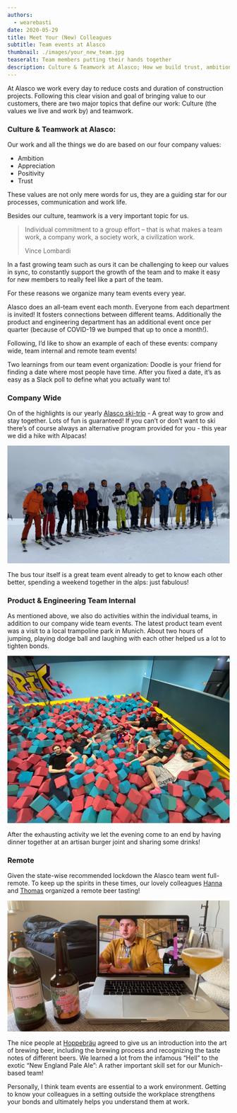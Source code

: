 ```yaml
---
authors:
  - wearebasti
date: 2020-05-29
title: Meet Your (New) Colleagues
subtitle: Team events at Alasco
thumbnail: ./images/your_new_team.jpg
teaseralt: Team members putting their hands together
description: Culture & Teamwork at Alasco; How we build trust, ambition, positivity and appreciation through team events and social gatherings.
---
```


At Alasco we work every day to reduce costs and duration of construction projects. Following this clear vision and goal of bringing value to our customers, there are two major topics that define our work: Culture (the values we live and work by) and teamwork.

### Culture & Teamwork at Alasco:

Our work and all the things we do are based on our four company values:

- Ambition
- Appreciation
- Positivity
- Trust

These values are not only mere words for us, they are a guiding star for our processes, communication and work life.

Besides our culture, teamwork is a very important topic for us.

<blockquote class="twitter-tweet blockquote text-right" data-lang="en"><p lang="en" dir="ltr" class="mb-0">Individual commitment to a group effort – that is what makes a team work, a company work, a society work, a civilization work.</p>
    <footer class="blockquote-footer">Vince Lombardi</footer>
</blockquote>

In a fast growing team such as ours it can be challenging to keep our values in sync, to constantly support the growth of the team and to make it easy for new members to really feel like a part of the team.

For these reasons we organize many team events every year.

Alasco does an all-team event each month. Everyone from each department is invited! It fosters connections between different teams. Additionally the product and engineering department has an additional event once per quarter (because of COVID-19 we bumped that up to once a month!).

Following, I’d like to show an example of each of these events: company wide, team internal and remote team events!

Two learnings from our team event organization:
Doodle is your friend for finding a date where most people have time. After you fixed a date, it’s as easy as a Slack poll to define what you actually want to!

### Company Wide

On of the highlights is our yearly [Alasco ski-trip](https://www.linkedin.com/posts/alasco-software_teamalasco-skitrip-alascoonsnow-activity-6642799752998080513-l8uL) - A great way to grow and stay together. Lots of fun is guaranteed! If you can’t or don’t want to ski there’s of course always an alternative program provided for you - this year we did a hike with Alpacas!

![A couple of Alascians skiing](./images/team_event_skitrip.jpg "A couple of Alascians skiing")

The bus tour itself is a great team event already to get to know each other better, spending a weekend together in the alps: just fabulous!

### Product & Engineering Team Internal

As mentioned above, we also do activities within the individual teams, in addition to our company wide team events. The latest product team event was a visit to a local trampoline park in Munich. About two hours of jumping, playing dodge ball and laughing with each other helped us a lot to tighten bonds.

![Relaxing in the trampolin park](./images/team_event_trampolin.jpg "Relaxing in the trampolin park")

After the exhausting activity we let the evening come to an end by having dinner together at an artisan burger joint and sharing some drinks!

### Remote

Given the state-wise recommended lockdown the Alasco team went full-remote. To keep up the spirits in these times, our lovely colleagues [Hanna](https://www.linkedin.com/in/hannakoepff/) and [Thomas](https://www.linkedin.com/in/tplatiel/) organized a remote beer tasting!

![Remote beer tasting](./images/team_event_beer.jpg "Remote beer tasting")

The nice people at [Hoppebräu](https://www.hoppebraeu.de/en) agreed to give us an introduction into the art of brewing beer, including the brewing process and recognizing the taste notes of different beers. We learned a lot from the infamous “Hell” to the exotic “New England Pale Ale”: A rather important skill set for our Munich-based team!

Personally, I think team events are essential to a work environment. Getting to know your colleagues in a setting outside the workplace strengthens your bonds and ultimately helps you understand them at work.
